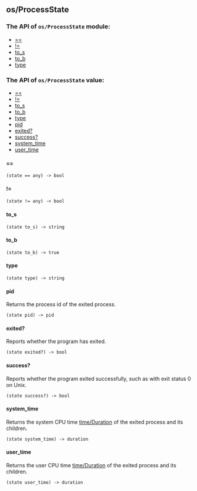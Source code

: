os/ProcessState
-

### The API of `os/ProcessState` module:

+ [==](#==)
+ [!=](#!=)
+ [to_s](#to_s)
+ [to_b](#to_b)
+ [type](#type)

### The API of `os/ProcessState` value:

+ [==](#==)
+ [!=](#!=)
+ [to_s](#to_s)
+ [to_b](#to_b)
+ [type](#type)
+ [pid](#pid)
+ [exited?](#exited?)
+ [success?](#success?)
+ [system_time](#system_time)
+ [user_time](#user_time)

#### ==

```aquarius
(state == any) -> bool
```

#### !=

```aquarius
(state != any) -> bool
```

#### to_s

```aquarius
(state to_s) -> string
```

#### to_b

```aquarius
(state to_b) -> true
```

#### type

```aquarius
(state type) -> string
```

#### pid

Returns the process id of the exited process.

```aquarius
(state pid) -> pid
```

#### exited?

Reports whether the program has exited.

```aquarius
(state exited?) -> bool
```

#### success?

Reports whether the program exited successfully, 
such as with exit status 0 on Unix.

```aquarius
(state success?) -> bool
```

#### system_time

Returns the system CPU time [time/Duration](lib-time-duration.md) of
the exited process and its children.

```aquarius
(state system_time) -> duration
```

#### user_time

Returns the user CPU time [time/Duration](lib-time-duration.md) of 
the exited process and its children.

```aquarius
(state user_time) -> duration
```
